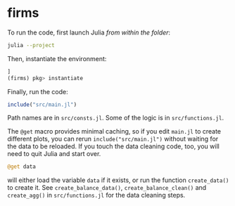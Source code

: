 # firms

To run the code, first launch Julia *from within the folder*:

```bash
julia --project
```

Then, instantiate the environment:
```julia
] 
(firms) pkg> instantiate
```

Finally, run the code:
```julia
include("src/main.jl")
```

Path names are in `src/consts.jl`. Some of the logic is in `src/functions.jl`. 

The `@get` macro provides minimal caching, so if you edit `main.jl` to create different plots, you can rerun `include("src/main.jl")` without waiting for the data to be reloaded. If you touch the data cleaning code, too, you will need to quit Julia and start over.

```julia
@get data
```
will either load the variable `data` if it exists, or run the function `create_data()` to create it. See `create_balance_data()`, `create_balance_clean()` and `create_agg()` in `src/functions.jl` for the data cleaning steps.